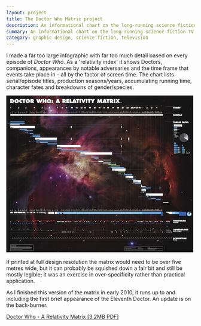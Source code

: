 ```yaml
---
layout: project
title: The Doctor Who Matrix project
description: An informational chart on the long-running science fiction TV show
summary: An informational chart on the long-running science fiction TV show
category: graphic design, science fiction, television
---
```


I made a far too large infographic with far too much detail based on every episode of <em>Doctor Who</em>. As a 'relativity index' it shows Doctors, companions, appearances by notable adversaries and the time frame that events take place in - all by the factor of screen time. The chart lists serial/episode titles, production seasons/years, accumulating running time, character fates and breakdowns of gender/species.

![Image of the DW Matrix](resources/dwmatrix_img.jpg)

If printed at full design resolution the matrix would need to be over five metres wide, but it can probably be squished down a fair bit and still be mostly legible; it was an exercise in over-specificity rather than practical application.

As I finished this version of the matrix in early 2010, it runs up to and including the first brief appearance of the Eleventh Doctor. An update is on the back-burner.

[Doctor Who - A Relativity Matrix [3.2MB PDF]](https://github.com/notlikecalvin/notlikecalvin.github.io/tree/master/resources/DoctorWhoMatrix-v1.pdf)
